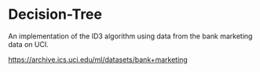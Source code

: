 # Decision-Tree

An implementation of the ID3 algorithm using data from the bank marketing data on UCI.

https://archive.ics.uci.edu/ml/datasets/bank+marketing
